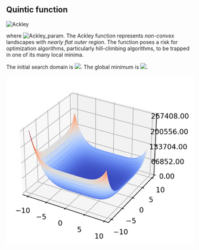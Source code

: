 ## Quintic function

<img src="https://latex.codecogs.com/svg.latex?&space;f(x)=-a\exp(-b\sqrt{\frac{1}{d}\sum_{i=1}^dx_i^2})-\exp(\frac{1}{d}\sum_{i=1}^d\cos(cx_i))+a+\exp(1)" title="Ackley" />

where <img src="https://latex.codecogs.com/svg.latex?&space;a=20,b=0.2,c=2\pi" title="Ackley_param" />. The Ackley function represents *non-convex* landscapes with *nearly flat outer region*.  The function poses a risk for optimization algorithms, particularly hill-climbing algorithms, to be trapped in one of its many local minima.

The initial search domain is <img src="https://latex.codecogs.com/svg.latex?&space;x\in{[-32.768,32.768]}^d" title=" "/>. The global minimum is <img src="https://latex.codecogs.com/svg.latex?&space;f(x_{opt})=0" title=" "/>.

![Quintic](image/Quintic.jpg)



